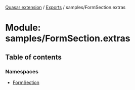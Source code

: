 [Quasar extension](../index.md) / [Exports](../modules.md) / samples/FormSection.extras

# Module: samples/FormSection.extras

## Table of contents

### Namespaces

- [FormSection](samples_FormSection_extras.FormSection.md)
